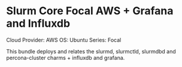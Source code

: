 # Slurm Core Focal AWS + Grafana and Influxdb

Cloud Provider: AWS
OS: Ubuntu
Series: Focal

This bundle deploys and relates the slurmd, slurmctld, slurmdbd and percona-cluster charms + influxdb and grafana.
